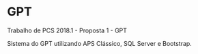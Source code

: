 # GPT
Trabalho de PCS 2018.1 - Proposta 1 - GPT

Sistema do GPT utilizando APS Clássico, SQL Server e Bootstrap.

